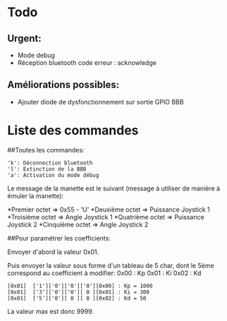 # Todo


## Urgent:

* Mode debug
* Réception bluetooth code erreur : acknowledge


## Améliorations possibles:

* Ajouter diode de dysfonctionnement sur sortie GPIO BBB

# Liste des commandes
##Toutes les commandes:

	'k': Déconnection bluetooth
	'l': Extinction de la BBB
	'a': Activation du mode débug

Le message de la manette est le suivant (message à utiliser de manière à émuler la manette):

*Premier   octet => 0x55 - 'U'
*Deuxième  octet => Puissance Joystick 1
*Troisième octet => Angle Joystick 1
*Quatrième octet => Puissance Joystick 2
*Cinquième octet => Angle Joystick 2

##Pour paramétrer les coefficients:

Envoyer d'abord la valeur 0x01.

Puis envoyer la valeur sous forme d'un tableau de 5 char, dont le 5ème correspond au coefficient à modifier:
	0x00 : Kp
	0x01 : Ki
	0x02 : Kd

	[0x01]	['1']['0']['0']['0'][0x00] : Kp = 1000
	[0x01]	['3']['0']['0'][ 0 ][0x01] : Ki = 300
	[0x01]	['5']['0'][ 0 ][ 0 ][0x02] : Kd = 50

La valeur max est donc 9999.